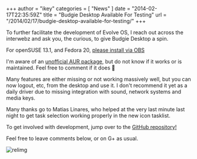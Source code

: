 +++
author = "ikey"
categories = [
"News"
]
date =  "2014-02-17T22:35:59Z"
title = "Budgie Desktop Available For Testing"
url = "/2014/02/17/budgie-desktop-available-for-testing/"
+++

To further facilitate the development of Evolve OS, I reach out across the interwebz and ask you, the curious, to give Budgie Desktop a spin.

For openSUSE 13.1, and Fedora 20, [please install via OBS](http://software.opensuse.org/download.html?project=home%3Aikeydoherty%3Aevolve&package=budgie-desktop)

I'm aware of an [unofficial AUR package](https://aur.archlinux.org/packages/budgie-desktop-git/), but do not know if it works or is maintained. Feel free to comment if it 
does 🙂

Many features are either missing or not working massively well, but you can now logout, etc, from the desktop and use it. I don't<!--more--> recommend it yet as a 
daily driver due to missing integration with sound, network systems and media keys.

Many thanks go to Matias Linares, who helped at the very last minute last night to get task selection working properly in the new icon tasklist.

To get involved with development, jump over to the [GitHub repository!](https://github.com/solus-project/budgie-desktop)

Feel free to leave comments below, or on G+ as usual.

![relimg](Screenshot-from-2014-02-17-220242.png)